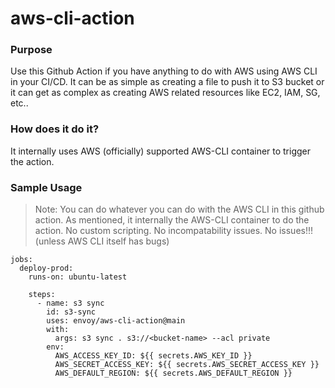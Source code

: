 # aws-cli-action

### Purpose
Use this Github Action if you have anything to do with AWS using AWS CLI in your CI/CD. It can be as simple as creating a file to push it to S3 bucket or it can get as complex as creating AWS related resources like EC2, IAM, SG, etc..

### How does it do it?
It internally uses AWS (officially) supported AWS-CLI container to trigger the action.

### Sample Usage

> Note: You can do whatever you can do with the AWS CLI in this github action. As mentioned, it internally the AWS-CLI container to do the action. No custom scripting. No incompatability issues. No issues!!! (unless AWS CLI itself has bugs)


```
jobs:
  deploy-prod:
    runs-on: ubuntu-latest

    steps:
      - name: s3 sync
        id: s3-sync
        uses: envoy/aws-cli-action@main
        with:
          args: s3 sync . s3://<bucket-name> --acl private
        env:
          AWS_ACCESS_KEY_ID: ${{ secrets.AWS_KEY_ID }}
          AWS_SECRET_ACCESS_KEY: ${{ secrets.AWS_SECRET_ACCESS_KEY }}
          AWS_DEFAULT_REGION: ${{ secrets.AWS_DEFAULT_REGION }}
```
